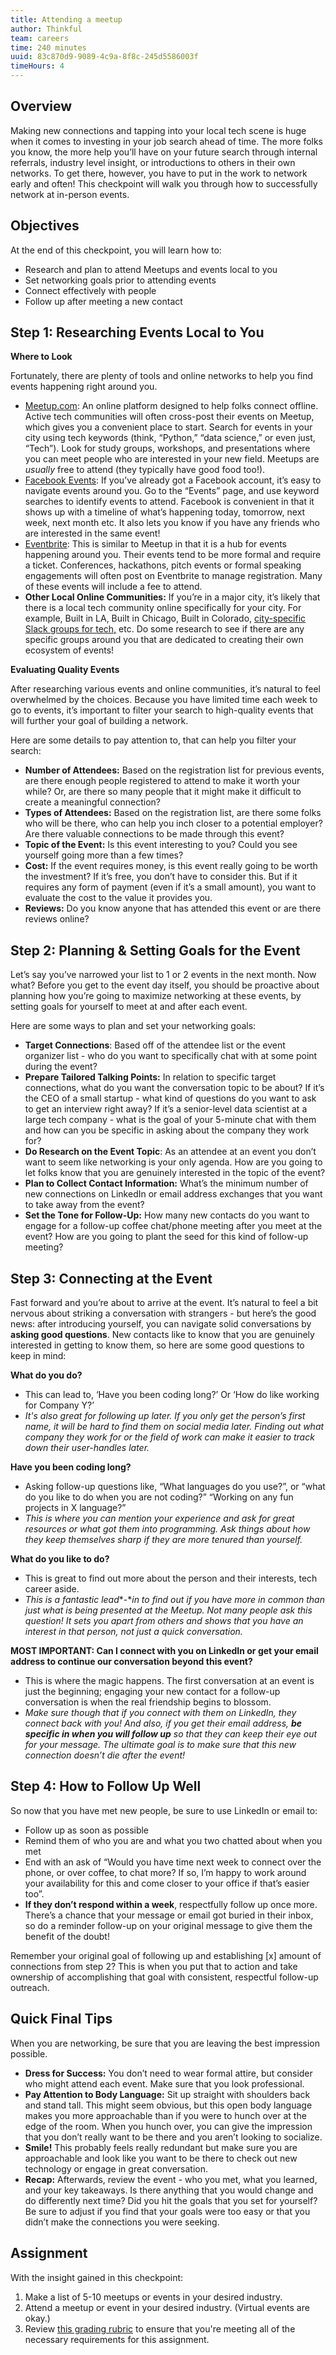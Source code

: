 ```yaml
---
title: Attending a meetup
author: Thinkful
team: careers
time: 240 minutes
uuid: 83c870d9-9089-4c9a-8f8c-245d5586003f
timeHours: 4
---
```


## Overview

Making new connections and tapping into your local tech scene is huge when it comes to investing in your job search ahead of time. The more folks you know, the more help you’ll have on your future search through internal referrals, industry level insight, or introductions to others in their own networks. To get there, however, you have to put in the work to network early and often! This checkpoint will walk you through how to successfully network at in-person events. 

## Objectives

At the end of this checkpoint, you will learn how to:

- Research and plan to attend Meetups and events local to you
- Set networking goals prior to attending events
- Connect effectively with people 
- Follow up after meeting a new contact

## Step 1: Researching Events Local to You

**Where to Look**

Fortunately, there are plenty of tools and online networks to help you find events happening right around you.


- [Meetup.com](https://www.meetup.com/): An online platform designed to help folks connect offline. Active tech communities will often cross-post their events on Meetup, which gives you a convenient place to start. Search for events in your city using tech keywords (think, “Python,” “data science,” or even just, “Tech”). Look for study groups, workshops, and presentations where you can meet people who are interested in your new field. Meetups are *usually* free to attend (they typically have good food too!).
- [Facebook Events](https://www.facebook.com/events/): If you’ve already got a Facebook account, it’s easy to navigate events around you. Go to the “Events” page, and use keyword searches to identify events to attend. Facebook is convenient in that it shows up with a timeline of what’s happening today, tomorrow, next week, next month etc. It also lets you know if you have any friends who are interested in the same event!
- [Eventbrite](https://www.eventbrite.com/): This is similar to Meetup in that it is a hub for events happening around you.  Their events tend to be more formal and require a ticket. Conferences, hackathons, pitch events or formal speaking engagements will often post on Eventbrite to manage registration. Many of these events will include a fee to attend. 
- **Other Local Online Communities:** If you’re in a major city, it’s likely that there is a local tech community online specifically for your city. For example, Built in LA, Built in Chicago, Built in Colorado, [city-specific Slack groups for tech,](https://medium.com/@thisdotmedia/local-slack-channels-by-region-9ed641910835) etc. Do some research to see if there are any specific groups around you that are dedicated to creating their own ecosystem of events!

**Evaluating Quality Events**

After researching various events and online communities, it’s natural to feel overwhelmed by the choices. Because you have limited time each week to go to events, it’s important to filter your search to high-quality events that will further your goal of building a network. 

Here are some details to pay attention to, that can help you filter your search: 

- **Number of Attendees:** Based on the registration list for previous events, are there enough people registered to attend to make it worth your while? Or, are there so many people that it might make it difficult to create a meaningful connection?
- **Types of Attendees:** Based on the registration list, are there some folks who will be there, who can help you inch closer to a potential employer? Are there valuable connections to be made through this event?
- **Topic of the Event:** Is this event interesting to you? Could you see yourself going more than a few times?
- **Cost:** If the event requires money, is this event really going to be worth the investment? If it’s free, you don’t have to consider this. But if it requires any form of payment (even if it’s a small amount), you want to evaluate the cost to the value it provides you. 
- **Reviews:** Do you know anyone that has attended this event or are there reviews online?

## Step 2: Planning & Setting Goals for the Event

Let’s say you’ve narrowed your list to 1 or 2 events in the next month. Now what? Before you get to the event day itself, you should be proactive about planning how you’re going to maximize networking at these events, by setting goals for yourself to meet at and after each event.

Here are some ways to plan and set your networking goals:

- **Target Connections**: Based off of the attendee list or the event organizer list - who do you want to specifically chat with at some point during the event? 
- **Prepare Tailored Talking Points:** In relation to specific target connections, what do you want the conversation topic to be about? If it’s the CEO of a small startup - what kind of questions do you want to ask to get an interview right away? If it’s a senior-level data scientist at a large tech company - what is the goal of your 5-minute chat with them and how can you be specific in asking about the company they work for? 
- **Do Research on the Event Topic**: As an attendee at an event you don’t want to seem like networking is your only agenda. How are you going to let folks know that you are genuinely interested in the topic of the event? 
- **Plan to Collect Contact Information:** What’s the minimum number of new connections on LinkedIn or email address exchanges that you want to take away from the event? 
- **Set the Tone for Follow-Up:** How many new contacts do you want to engage for a follow-up coffee chat/phone meeting after you meet at the event? How are you going to plant the seed for this kind of follow-up meeting? 

## Step 3: Connecting at the Event

Fast forward and you’re about to arrive at the event. It’s natural to feel a bit nervous about striking a conversation with strangers - but here’s the good news: after introducing yourself, you can navigate solid conversations by **asking good questions**. New contacts like to know that you are genuinely interested in getting to know them, so here are some good questions to keep in mind: 

**What do you do?**

- This can lead to, ‘Have you been coding long?’ Or ‘How do like working for Company Y?’
- *It's also great for following up later. If you only get the person’s first name, it will be hard to find them on social media later. Finding out what company they work for or the field of work can make it easier to track down their user-handles later.*

**Have you been coding long?**

- Asking follow-up questions like, “What languages do you use?”, or “what do you like to do when you are not coding?” “Working on any fun projects in X language?”
- *This is where you can mention your experience and ask for great resources or what got them into programming. Ask things about how they keep themselves sharp if they are more tenured than yourself.*

**What do you like to do?**

- This is great to find out more about the person and their interests, tech career aside.
- *This is a fantastic lead**-**in to find out if you have more in common than just what is being presented at the Meetup. Not many people ask this question! It sets you apart from others and shows that you have an interest in that person, not just a quick conversation.*

**MOST IMPORTANT: Can I connect with you on LinkedIn or get your email address to continue our conversation beyond this event?**

- This is where the magic happens. The first conversation at an event is just the beginning; engaging your new contact for a follow-up conversation is when the real friendship begins to blossom. 
- *Make sure though that if you connect with them on LinkedIn, they connect back with you! And also, if you get their email address, **be specific in when you will follow up** so that they can keep their eye out for your message. The ultimate goal is to make sure that this new connection doesn’t die after the event!* 

## Step 4: How to Follow Up Well

So now that you have met new people, be sure to use LinkedIn or email to:

- Follow up as soon as possible
- Remind them of who you are and what you two chatted about when you met
- End with an ask of “Would you have time next week to connect over the phone, or over coffee, to chat more? If so, I’m happy to work around your availability for this and come closer to your office if that’s easier too”. 
- **If they don’t respond within a week**, respectfully follow up once more. There’s a chance that your message or email got buried in their inbox, so do a reminder follow-up on your original message to give them the benefit of the doubt! 

Remember your original goal of following up and establishing [x] amount of connections from step 2? This is when you put that to action and take ownership of accomplishing that goal with consistent, respectful follow-up outreach. 

## Quick Final Tips

When you are networking, be sure that you are leaving the best impression possible. 

- **Dress for Success:** You don’t need to wear formal attire, but consider who might attend each event. Make sure that you look professional.
- **Pay Attention to Body Language:** Sit up straight with shoulders back and stand tall. This might seem obvious, but this open body language makes you more approachable than if you were to hunch over at the edge of the room. When you hunch over, you can give the impression that you don’t really want to be there and you aren’t looking to socialize.
- **Smile!** This probably feels really redundant but make sure you are approachable and look like you want to be there to check out new technology or engage in great conversation.
- **Recap:** Afterwards, review the event - who you met, what you learned, and your key takeaways. Is there anything that you would change and do differently next time? Did you hit the goals that you set for yourself? Be sure to adjust if you find that your goals were too easy or that you didn’t make the connections you were seeking.

## Assignment

With the insight gained in this checkpoint:

1. Make a list of 5-10 meetups or events in your desired industry. 
2. Attend a meetup or event in your desired industry. (Virtual events are okay.)
3. Review [this grading rubric](https://docs.google.com/document/d/1cJi7GiBrGIYiUps2ENQbtTLJH7_A_cyfPQe5S2D4Vko/edit#) to ensure that you're meeting all of the necessary requirements for this assignment.
